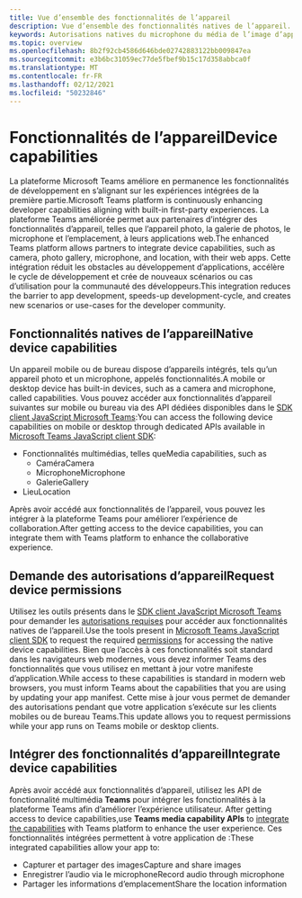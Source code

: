 ```yaml
---
title: Vue d’ensemble des fonctionnalités de l’appareil
description: Vue d’ensemble des fonctionnalités natives de l’appareil.
keywords: Autorisations natives du microphone du média de l’image d’appareil photo
ms.topic: overview
ms.openlocfilehash: 8b2f92cb4586d646bde02742883122bb009847ea
ms.sourcegitcommit: e3b6bc31059ec77de5fbef9b15c17d358abbca0f
ms.translationtype: MT
ms.contentlocale: fr-FR
ms.lasthandoff: 02/12/2021
ms.locfileid: "50232846"
---
```

# <a name="device-capabilities"></a><span data-ttu-id="5ea1a-104">Fonctionnalités de l’appareil</span><span class="sxs-lookup"><span data-stu-id="5ea1a-104">Device capabilities</span></span> 

<span data-ttu-id="5ea1a-105">La plateforme Microsoft Teams améliore en permanence les fonctionnalités de développement en s’alignant sur les expériences intégrées de la première partie.</span><span class="sxs-lookup"><span data-stu-id="5ea1a-105">Microsoft Teams platform is continuously enhancing developer capabilities aligning with built-in first-party experiences.</span></span> <span data-ttu-id="5ea1a-106">La plateforme Teams améliorée permet aux partenaires d’intégrer des fonctionnalités d’appareil, telles que l’appareil photo, la galerie de photos, le microphone et l’emplacement, à leurs applications web.</span><span class="sxs-lookup"><span data-stu-id="5ea1a-106">The enhanced Teams platform allows partners to integrate device capabilities, such as camera, photo gallery, microphone, and location, with their web apps.</span></span> <span data-ttu-id="5ea1a-107">Cette intégration réduit les obstacles au développement d’applications, accélère le cycle de développement et crée de nouveaux scénarios ou cas d’utilisation pour la communauté des développeurs.</span><span class="sxs-lookup"><span data-stu-id="5ea1a-107">This integration reduces the barrier to app development, speeds-up development-cycle, and creates new scenarios or use-cases for the developer community.</span></span>

## <a name="native-device-capabilities"></a><span data-ttu-id="5ea1a-108">Fonctionnalités natives de l’appareil</span><span class="sxs-lookup"><span data-stu-id="5ea1a-108">Native device capabilities</span></span>

<span data-ttu-id="5ea1a-109">Un appareil mobile ou de bureau dispose d’appareils intégrés, tels qu’un appareil photo et un microphone, appelés fonctionnalités.</span><span class="sxs-lookup"><span data-stu-id="5ea1a-109">A mobile or desktop device has built-in devices, such as a camera and microphone, called capabilities.</span></span> <span data-ttu-id="5ea1a-110">Vous pouvez accéder aux fonctionnalités d’appareil suivantes sur mobile ou bureau via des API dédiées disponibles dans le [SDK client JavaScript Microsoft Teams](/javascript/api/overview/msteams-client?view=msteams-client-js-latest&preserve-view=true):</span><span class="sxs-lookup"><span data-stu-id="5ea1a-110">You can access the following device capabilities on mobile or desktop through dedicated APIs available in [Microsoft Teams JavaScript client SDK](/javascript/api/overview/msteams-client?view=msteams-client-js-latest&preserve-view=true):</span></span>
* <span data-ttu-id="5ea1a-111">Fonctionnalités multimédias, telles que</span><span class="sxs-lookup"><span data-stu-id="5ea1a-111">Media capabilities, such as</span></span>
    * <span data-ttu-id="5ea1a-112">Caméra</span><span class="sxs-lookup"><span data-stu-id="5ea1a-112">Camera</span></span>
    * <span data-ttu-id="5ea1a-113">Microphone</span><span class="sxs-lookup"><span data-stu-id="5ea1a-113">Microphone</span></span>
    * <span data-ttu-id="5ea1a-114">Galerie</span><span class="sxs-lookup"><span data-stu-id="5ea1a-114">Gallery</span></span>
* <span data-ttu-id="5ea1a-115">Lieu</span><span class="sxs-lookup"><span data-stu-id="5ea1a-115">Location</span></span>

<span data-ttu-id="5ea1a-116">Après avoir accédé aux fonctionnalités de l’appareil, vous pouvez les intégrer à la plateforme Teams pour améliorer l’expérience de collaboration.</span><span class="sxs-lookup"><span data-stu-id="5ea1a-116">After getting access to the device capabilities, you can integrate them with Teams platform to enhance the collaborative experience.</span></span> 

## <a name="request-device-permissions"></a><span data-ttu-id="5ea1a-117">Demande des autorisations d’appareil</span><span class="sxs-lookup"><span data-stu-id="5ea1a-117">Request device permissions</span></span>

<span data-ttu-id="5ea1a-118">Utilisez les outils présents dans le [SDK client JavaScript Microsoft Teams](/javascript/api/overview/msteams-client?view=msteams-client-js-latest&preserve-view=true) pour demander les  [autorisations requises](native-device-permissions.md) pour accéder aux fonctionnalités natives de l’appareil.</span><span class="sxs-lookup"><span data-stu-id="5ea1a-118">Use the tools present in [Microsoft Teams JavaScript client SDK](/javascript/api/overview/msteams-client?view=msteams-client-js-latest&preserve-view=true) to  request the required  [permissions](native-device-permissions.md) for  accessing the native device capabilities.</span></span> <span data-ttu-id="5ea1a-119">Bien que l’accès à ces fonctionnalités soit standard dans les navigateurs web modernes, vous devez informer Teams des fonctionnalités que vous utilisez en mettant à jour votre manifeste d’application.</span><span class="sxs-lookup"><span data-stu-id="5ea1a-119">While access to these capabilities is standard in modern web browsers, you must inform Teams about the capabilities that you are using by updating your app manifest.</span></span> <span data-ttu-id="5ea1a-120">Cette mise à jour vous permet de demander des autorisations pendant que votre application s’exécute sur les clients mobiles ou de bureau Teams.</span><span class="sxs-lookup"><span data-stu-id="5ea1a-120">This update allows you to request permissions while your app runs on Teams mobile or desktop clients.</span></span>
 
 ## <a name="integrate-device-capabilities"></a><span data-ttu-id="5ea1a-121">Intégrer des fonctionnalités d’appareil</span><span class="sxs-lookup"><span data-stu-id="5ea1a-121">Integrate device capabilities</span></span>

<span data-ttu-id="5ea1a-122">Après avoir accédé aux fonctionnalités d’appareil, utilisez les API de fonctionnalité multimédia **Teams** pour intégrer les fonctionnalités à la plateforme Teams afin d’améliorer l’expérience utilisateur. [](mobile-camera-image-permissions.md)</span><span class="sxs-lookup"><span data-stu-id="5ea1a-122">After getting access to device capabilities,use **Teams media capability APIs** to [integrate the capabilities](mobile-camera-image-permissions.md) with Teams platform to enhance the user experience.</span></span> <span data-ttu-id="5ea1a-123">Ces fonctionnalités intégrées permettent à votre application de :</span><span class="sxs-lookup"><span data-stu-id="5ea1a-123">These integrated capabilities allow your app to:</span></span>

* <span data-ttu-id="5ea1a-124">Capturer et partager des images</span><span class="sxs-lookup"><span data-stu-id="5ea1a-124">Capture and share images</span></span>
* <span data-ttu-id="5ea1a-125">Enregistrer l’audio via le microphone</span><span class="sxs-lookup"><span data-stu-id="5ea1a-125">Record audio through microphone</span></span>
* <span data-ttu-id="5ea1a-126">Partager les informations d’emplacement</span><span class="sxs-lookup"><span data-stu-id="5ea1a-126">Share the location information</span></span>


